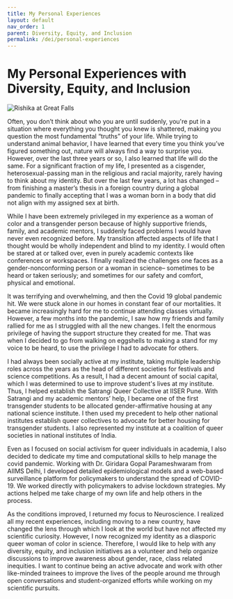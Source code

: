 ```yaml
---
title: My Personal Experiences
layout: default
nav_order: 1
parent: Diversity, Equity, and Inclusion
permalink: /dei/personal-experiences
---
```


# My Personal Experiences with Diversity, Equity, and Inclusion

![Rishika at Great Falls]("/assets/images/great-falls.jpeg")

Often, you don’t think about who you are until suddenly, you're put in a situation where everything you thought you knew is shattered, making you question the most fundamental “truths” of your life. While trying to understand animal behavior, I have learned that every time you think you’ve figured something out, nature will always find a way to surprise you. However, over the last three years or so, I also learned that life will do the same. For a significant fraction of my life, I presented as a cisgender, heterosexual-passing man in the religious and racial majority, rarely having to think about my identity. But over the last few years, a lot has changed – from finishing a master’s thesis in a foreign country during a global pandemic to finally accepting that I was a woman born in a body that did not align with my assigned sex at birth. 

While I have been extremely privileged in my experience as a woman of color and a transgender person because of highly supportive friends, family, and academic mentors, I suddenly faced problems I would have never even recognized before. My transition affected aspects of life that I thought would be wholly independent and blind to my identity. I would often be stared at or talked over, even in purely academic contexts like conferences or workspaces. I finally realized the challenges one faces as a gender-nonconforming person or a woman in science– sometimes to be heard or taken seriously; and sometimes for our safety and comfort, physical and emotional. 

It was terrifying and overwhelming, and then the Covid 19 global pandemic hit. We were stuck alone in our homes in constant fear of our mortalities. It became increasingly hard for me to continue attending classes virtually. However, a few months into the pandemic, I saw how my friends and family rallied for me as I struggled with all the new changes. I felt the enormous privilege of having the support structure they created for me. That was when I decided to go from walking on eggshells to making a stand for my voice to be heard, to use the privilege I had to advocate for others. 

I had always been socially active at my institute, taking multiple leadership roles across the years as the head of different societies for festivals and science competitions. As a result, I had a decent amount of social capital, which I was determined to use to improve student's lives at my institute. Thus, I helped establish the Satrangi Queer Collective at IISER Pune.  With Satrangi and my academic mentors’ help, I became one of the first transgender students to be allocated gender-affirmative housing at any national science institute. I then used my precedent to help other national institutes establish queer collectives to advocate for better housing for transgender students. I also represented my institute at a coalition of queer societies in national institutes of India. 

Even as I focused on social activism for queer individuals in academia, I also decided to dedicate my time and computational skills to help manage the covid pandemic. Working with Dr. Giridara Gopal Parameshwaram from AIIMS Delhi, I developed detailed epidemiological models and a web-based surveillance platform for policymakers to understand the spread of COVID-19. We worked directly with policymakers to advise lockdown strategies. My actions helped me take charge of my own life and help others in the process.

As the conditions improved, I returned my focus to Neuroscience. I realized all my recent experiences, including moving to a new country, have changed the lens through which I look at the world but have not affected my scientific curiosity.  However, I now recognized my identity as a diasporic queer woman of color in science. Therefore, I would like to help with any diversity, equity, and inclusion initiatives as a volunteer and help organize discussions to improve awareness about gender, race, class related inequities. I want to continue being an active advocate and work with other like-minded trainees to improve the lives of the people around me through open conversations and student-organized efforts while working on my scientific pursuits.
